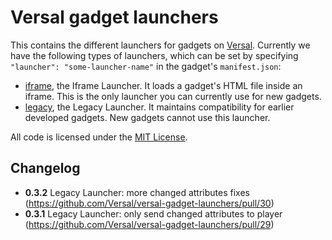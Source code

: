 # Versal gadget launchers

This contains the different launchers for gadgets on [Versal](versal.com). Currently we have the following types of launchers, which can be set by specifying `"launcher": "some-launcher-name"` in the gadget's `manifest.json`:

- [iframe](iframe-launcher), the Iframe Launcher. It loads a gadget's HTML file inside an iframe. This is the only launcher you can currently use for new gadgets.
- [legacy](legacy-launcher), the Legacy Launcher. It maintains compatibility for earlier developed gadgets. New gadgets cannot use this launcher.

All code is licensed under the [MIT License](LICENSE).

## Changelog
- **0.3.2** Legacy Launcher: more changed attributes fixes (https://github.com/Versal/versal-gadget-launchers/pull/30)
- **0.3.1** Legacy Launcher: only send changed attributes to player (https://github.com/Versal/versal-gadget-launchers/pull/29)
